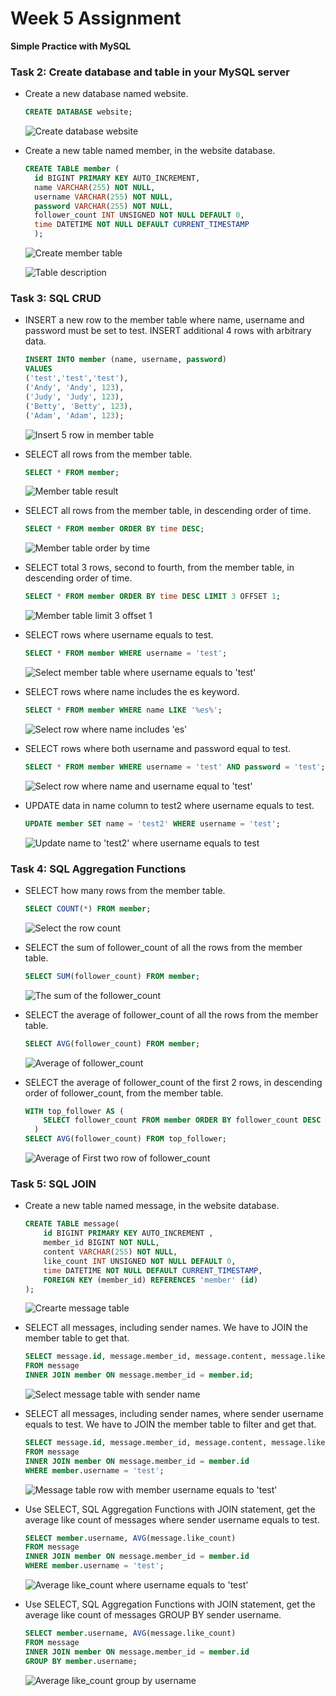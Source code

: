 # Week 5 Assignment

**Simple Practice with MySQL**

### Task 2: Create database and table in your MySQL server

- Create a new database named website.

  ```sql
  CREATE DATABASE website;
  ```

  ![Create database website](Task2/Create_websit_DB.png)

- Create a new table named member, in the website database.

  ```sql
  CREATE TABLE member (
    id BIGINT PRIMARY KEY AUTO_INCREMENT,
    name VARCHAR(255) NOT NULL,
    username VARCHAR(255) NOT NULL,
    password VARCHAR(255) NOT NULL,
    follower_count INT UNSIGNED NOT NULL DEFAULT 0,
    time DATETIME NOT NULL DEFAULT CURRENT_TIMESTAMP
    );
  ```

  ![Create member table](Task2/Create_member_table.png)

  ![Table description](Task2/Member_table_description.png)

### Task 3: SQL CRUD

- INSERT a new row to the member table where name, username and password must
  be set to test. INSERT additional 4 rows with arbitrary data.

  ```sql
  INSERT INTO member (name, username, password)
  VALUES
  ('test','test','test'),
  ('Andy', 'Andy', 123),
  ('Judy', 'Judy', 123),
  ('Betty', 'Betty', 123),
  ('Adam', 'Adam', 123);
  ```

  ![Insert 5 row in member table](Task3/Inser_into_columns.png)

- SELECT all rows from the member table.

  ```sql
  SELECT * FROM member;
  ```

  ![Member table result](Task3/Inser_into_column_result.png)

- SELECT all rows from the member table, in descending order of time.

  ```sql
  SELECT * FROM member ORDER BY time DESC;
  ```

  ![Member table order by time](Task3/table_column_order_by_time_desc.png)

- SELECT total 3 rows, second to fourth, from the member table, in descending order
  of time.

  ```sql
  SELECT * FROM member ORDER BY time DESC LIMIT 3 OFFSET 1;

  ```

  ![Member table limit 3 offset 1](Task3/Member_table_desc_order_limit_3_offset_1.png)

- SELECT rows where username equals to test.

  ```sql
  SELECT * FROM member WHERE username = 'test';
  ```

  ![Select member table where username equals to 'test'](Task3/Select_row_where_username_test.png)

- SELECT rows where name includes the es keyword.

  ```sql
  SELECT * FROM member WHERE name LIKE '%es%';
  ```

  ![Select row where name includes 'es'](Task3/Select_name_include_es.png)

- SELECT rows where both username and password equal to test.

  ```sql
  SELECT * FROM member WHERE username = 'test' AND password = 'test';
  ```

  ![Select row where name and username equal to 'test'](Task3/member_row_where_username_and_password_test.png)

- UPDATE data in name column to test2 where username equals to test.

  ```sql
  UPDATE member SET name = 'test2' WHERE username = 'test';
  ```

  ![Update name to 'test2' where username equals to test](Task3/Update_name_to_test2_where_username_test.png)

### Task 4: SQL Aggregation Functions

- SELECT how many rows from the member table.

  ```sql
  SELECT COUNT(*) FROM member;
  ```

  ![Select the row count](Task4/Total_row_member.png)

- SELECT the sum of follower_count of all the rows from the member table.

  ```sql
  SELECT SUM(follower_count) FROM member;
  ```

  ![The sum of the follower_count](Task4/Sum_of_follower_count.png)

- SELECT the average of follower_count of all the rows from the member table.

  ```sql
  SELECT AVG(follower_count) FROM member;
  ```

  ![Average of follower_count](Task4/Average_of_follower_count.png)

- SELECT the average of follower_count of the first 2 rows, in descending order of
  follower_count, from the member table.

  ```sql
  WITH top_follower AS (
      SELECT follower_count FROM member ORDER BY follower_count DESC LIMIT 2
    )
  SELECT AVG(follower_count) FROM top_follower;
  ```

  ![Average of First two row of follower_count](Task4/Average_of_first_two_follower_count.png)

### Task 5: SQL JOIN

- Create a new table named message, in the website database.

  ```sql
  CREATE TABLE message(
      id BIGINT PRIMARY KEY AUTO_INCREMENT ,
      member_id BIGINT NOT NULL,
      content VARCHAR(255) NOT NULL,
      like_count INT UNSIGNED NOT NULL DEFAULT 0,
      time DATETIME NOT NULL DEFAULT CURRENT_TIMESTAMP,
      FOREIGN KEY (member_id) REFERENCES 'member' (id)
  );
  ```

  ![Crearte message table](Task5/Create%20message%20table.png)

- SELECT all messages, including sender names. We have to JOIN the member table to get that.

  ```sql
  SELECT message.id, message.member_id, message.content, message.like_count, message.time, member.name
  FROM message
  INNER JOIN member ON message.member_id = member.id;
  ```

  ![Select message table with sender name](Task5/Message_table_with_sender_name.png)

- SELECT all messages, including sender names, where sender username equals to test. We have to JOIN the member table to filter and get that.

  ```sql
  SELECT message.id, message.member_id, message.content, message.like_count, message.time, member.name
  FROM message
  INNER JOIN member ON message.member_id = member.id
  WHERE member.username = 'test';
  ```

  ![Message table row with member username equals to 'test'](Task5/Message_table_where_member_username_test.png)

- Use SELECT, SQL Aggregation Functions with JOIN statement, get the average like
  count of messages where sender username equals to test.

  ```sql
  SELECT member.username, AVG(message.like_count)
  FROM message
  INNER JOIN member ON message.member_id = member.id
  WHERE member.username = 'test';
  ```

  ![Average like_count where username equals to 'test'](Task5/Message_Table_average_like_count_join_member_username_test.png)

- Use SELECT, SQL Aggregation Functions with JOIN statement, get the average like
  count of messages GROUP BY sender username.

  ```sql
  SELECT member.username, AVG(message.like_count)
  FROM message
  INNER JOIN member ON message.member_id = member.id
  GROUP BY member.username;
  ```

  ![Average like_count group by username](Task5/Message_avg_like_count_group_by_username.png)
